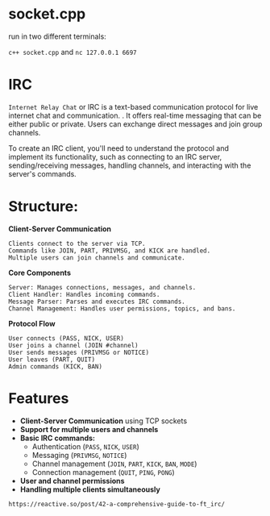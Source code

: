 # socket.cpp

run in two different terminals:

`c++ socket.cpp`  and  `nc 127.0.0.1 6697`

# IRC

`Internet Relay Chat` or IRC is a text-based communication protocol for live internet chat and communication. .
It offers real-time messaging that can be either public or private. Users can exchange
direct messages and join group channels.

To create an IRC client, you'll need to understand the protocol and implement its functionality, such as connecting to an IRC server, sending/receiving messages, handling channels, and interacting with the server's commands.

# Structure:

**Client-Server Communication**

    Clients connect to the server via TCP.
    Commands like JOIN, PART, PRIVMSG, and KICK are handled.
    Multiple users can join channels and communicate.

**Core Components**

    Server: Manages connections, messages, and channels.
    Client Handler: Handles incoming commands.
    Message Parser: Parses and executes IRC commands.
    Channel Management: Handles user permissions, topics, and bans.

**Protocol Flow**

    User connects (PASS, NICK, USER)
    User joins a channel (JOIN #channel)
    User sends messages (PRIVMSG or NOTICE)
    User leaves (PART, QUIT)
    Admin commands (KICK, BAN)

# Features
- **Client-Server Communication** using TCP sockets
- **Support for multiple users and channels**
- **Basic IRC commands:**
  - Authentication (`PASS`, `NICK`, `USER`)
  - Messaging (`PRIVMSG`, `NOTICE`)
  - Channel management (`JOIN`, `PART`, `KICK`, `BAN`, `MODE`)
  - Connection management (`QUIT`, `PING`, `PONG`)
- **User and channel permissions**
- **Handling multiple clients simultaneously**




`https://reactive.so/post/42-a-comprehensive-guide-to-ft_irc/`